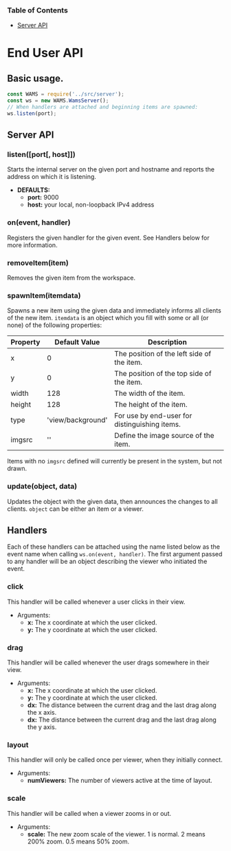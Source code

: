 ### Table of Contents
* [Server API](#server_api)

# End User API

## Basic usage.
```JavaScript
const WAMS = require('../src/server');
const ws = new WAMS.WamsServer();
// When handlers are attached and beginning items are spawned:
ws.listen(port);
```
## <a id="server_api"></a>Server API
### listen([port[, host]])
Starts the internal server on the given port and hostname and reports the address on which it is listening.
- __DEFAULTS:__
  * __port:__ 9000
  * __host:__ your local, non-loopback IPv4 address
 
### on(event, handler)
Registers the given handler for the given event. See Handlers below for more information.

### removeItem(item)
Removes the given item from the workspace.

### spawnItem(itemdata)
Spawns a new item using the given data and immediately informs all clients of the new item. `itemdata` is an object which you fill with some or all (or none) of the following properties:

Property | Default Value | Description
---------|---------------|------------
x|0|The position of the left side of the item.
y|0|The position of the top side of the item.
width|128|The width of the item.
height|128|The height of the item.
type|'view/background'|For use by end-user for distinguishing items.
imgsrc|''|Define the image source of the item.

Items with no `imgsrc` defined will currently be present in the system, but not drawn.

### update(object, data)
Updates the object with the given data, then announces the changes to all clients. `object` can be either an item or a viewer.

## Handlers
Each of these handlers can be attached using the name listed below as the event name when calling `ws.on(event, handler)`. The first argument passed to any handler will be an object describing the viewer who initiated the event.

### click
This handler will be called whenever a user clicks in their view. 
* Arguments:
  * __x:__ The x coordinate at which the user clicked.
  * __y:__ The y coordinate at which the user clicked.

### drag
This handler will be called whenever the user drags somewhere in their view.
* Arguments:
  * __x:__ The x coordinate at which the user clicked.
  * __y:__ The y coordinate at which the user clicked.
  * __dx:__ The distance between the current drag and the last drag along the x axis.
  * __dx:__ The distance between the current drag and the last drag along the y axis.
 
### layout
This handler will only be called once per viewer, when they initially connect.
* Arguments:
  * __numViewers:__ The number of viewers active at the time of layout.

### scale
This handler will be called when a viewer zooms in or out.
* Arguments:
  * __scale:__ The new zoom scale of the viewer. 1 is normal. 2 means 200% zoom. 0.5 means 50% zoom.

